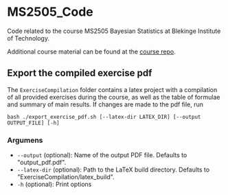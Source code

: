 # MS2505_Code

Code related to the course MS2505 Bayesian Statistics at Blekinge Institute of Technology.

Additional course material can be found at the [course repo](https://github.com/avehtari/BDA_course_Aalto).

## Export the compiled exercise pdf

The `ExerciseCompilation` folder contains a latex project with a compilation of all provided exercises during the course, as well as the table of formulae and summary of main results. If changes are made to the pdf file, run

    bash ./export_exercise_pdf.sh [--latex-dir LATEX_DIR] [--output OUTPUT_FILE] [-h]

### Argumens

- `--output` (optional): Name of the output PDF file. Defaults to "output_pdf.pdf".
- `--latex-dir` (optional): Path to the LaTeX build directory. Defaults to "ExerciseCompilation/latex_build".
- `-h` (optional): Print options